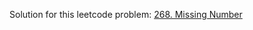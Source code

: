 Solution for this leetcode problem: [268. Missing Number](https://leetcode.com/problems/missing-number)
